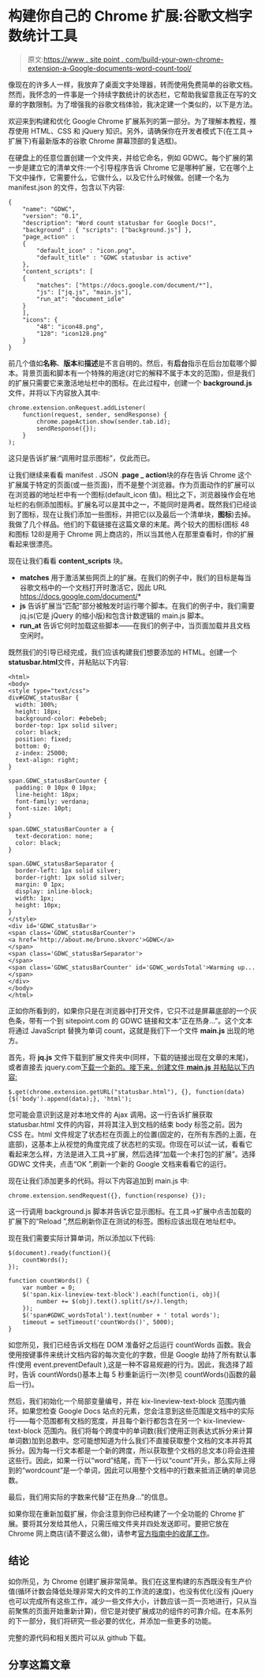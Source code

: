 # 构建你自己的 Chrome 扩展:谷歌文档字数统计工具

> 原文:[https://www . site point . com/build-your-own-chrome-extension-a-Google-documents-word-count-tool/](https://www.sitepoint.com/build-your-own-chrome-extension-a-google-documents-word-count-tool/)

像现在的许多人一样，我放弃了桌面文字处理器，转而使用免费简单的谷歌文档。然而，我怀念的一件事是一个持续字数统计的状态栏，它帮助我留意我正在写的文章的字数限制。为了增强我的谷歌文档体验，我决定建一个类似的，以下是方法。

欢迎来到构建和优化 Google Chrome 扩展系列的第一部分。为了理解本教程，推荐使用 HTML、CSS 和 jQuery 知识。另外，请确保你在开发者模式下(在工具->扩展下)有最新版本的谷歌 Chrome 屏幕顶部的复选框)。

在硬盘上的任意位置创建一个文件夹，并给它命名，例如 GDWC。每个扩展的第一步是建立它的清单文件:一个引导程序告诉 Chrome 它是哪种扩展，它在哪个上下文中操作，它需要什么，它做什么，以及它什么时候做。创建一个名为 manifest.json 的文件，包含以下内容:

```
{
	"name": "GDWC",
	"version": "0.1",
	"description": "Word count statusbar for Google Docs!",
	"background" : { "scripts": ["background.js"] },
	"page_action" :
	{
		"default_icon" : "icon.png",
		"default_title" : "GDWC statusbar is active"
	},
	"content_scripts": [
	{
		"matches": ["https://docs.google.com/document/*"],
		"js": ["jq.js", "main.js"],
		"run_at": "document_idle"
	}
	],
	"icons": {
		"48": "icon48.png",
		"128": "icon128.png"
	}
}
```

前几个值如**名称**、**版本**和**描述**是不言自明的。然后，有**后台**指示在后台加载哪个脚本。背景页面和脚本有一个特殊的用途(对它的解释不属于本文的范围)，但是我们的扩展只需要它来激活地址栏中的图标。在此过程中，创建一个 **background.js** 文件，并将以下内容放入其中:

```
chrome.extension.onRequest.addListener(
	function(request, sender, sendResponse) {
		chrome.pageAction.show(sender.tab.id);
		sendResponse({});
	}
);
```

这只是告诉扩展:“调用时显示图标”，仅此而已。

让我们继续来看看 manifest . JSON .**page _ action**块的存在告诉 Chrome 这个扩展属于特定的页面(或一些页面)，而不是整个浏览器。作为页面动作的扩展可以在浏览器的地址栏中有一个图标(default_icon 值)。相比之下，浏览器操作会在地址栏的右侧添加图标。扩展名可以是其中之一，不能同时是两者。既然我们已经谈到了图标，现在让我们添加一些图标，并把它(以及最后一个清单块，**图标**)去掉。我做了几个样品。他们的下载链接在这篇文章的末尾。两个较大的图标(图标 48 和图标 128)是用于 Chrome 网上商店的，所以当其他人在那里查看时，你的扩展看起来很漂亮。

现在让我们看看 **content_scripts** 块。

*   **matches** 用于激活某些网页上的扩展。在我们的例子中，我们的目标是每当谷歌文档中的一个文档打开时激活它，因此 URL https://docs.google.com/document/*
*   **js** 告诉扩展当“匹配”部分被触发时运行哪个脚本。在我们的例子中，我们需要 jq.js(它是 jQuery 的缩小版)和包含计数逻辑的 main.js 脚本。
*   **run_at** 告诉它何时加载这些脚本——在我们的例子中，当页面加载并且文档空闲时。

既然我们的引导已经完成，我们应该构建我们想要添加的 HTML。创建一个**statusbar.html**文件，并粘贴以下内容:

```
<html> 
<body> 
<style type="text/css"> 
div#GDWC_statusBar { 
  width: 100%; 
  height: 18px; 
  background-color: #ebebeb; 
  border-top: 1px solid silver; 
  color: black; 
  position: fixed; 
  bottom: 0; 
  z-index: 25000; 
  text-align: right; 
} 

span.GDWC_statusBarCounter { 
  padding: 0 10px 0 10px; 
  line-height: 18px; 
  font-family: verdana; 
  font-size: 10pt; 
} 

span.GDWC_statusBarCounter a { 
  text-decoration: none; 
  color: black; 
} 

span.GDWC_statusBarSeparator { 
  border-left: 1px solid silver; 
  border-right: 1px solid silver; 
  margin: 0 1px; 
  display: inline-block; 
  width: 1px; 
  height: 10px; 
} 
</style> 
<div id='GDWC_statusBar'> 
<span class='GDWC_statusBarCounter'>
<a href='http://about.me/bruno.skvorc'>GDWC</a>
</span> 
<span class='GDWC_statusBarSeparator'>
</span> 
<span class='GDWC_statusBarCounter' id='GDWC_wordsTotal'>Warming up...</span> 
</div> 
</body> 
</html>
```

正如你所看到的，如果你只是在浏览器中打开文件，它只不过是屏幕底部的一个灰色条，带有一个到 sitepoint.com 的 GDWC 链接和文本“正在热身…”。这个文本将通过 JavaScript 替换为单词 count，这就是我们下一个文件 **main.js** 出现的地方。

首先，将 **jq.js** 文件下载到扩展文件夹中(同样，下载的链接出现在文章的末尾)，或者直接去 jquery.com[下载一个新的。接下来，创建文件 **main.js** 并粘贴以下内容:](http://jquery.com/)

```
$.get(chrome.extension.getURL("statusbar.html"), {}, function(data) {$('body').append(data);}, 'html');
```

您可能会意识到这是对本地文件的 Ajax 调用。这一行告诉扩展获取 statusbar.html 文件的内容，并将其注入到文档的结束 body 标签之前。因为 CSS 在。html 文件规定了状态栏在页面上的位置(固定的，在所有东西的上面，在底部)，这基本上从视觉的角度完成了状态栏的实现。你现在可以试一试，看看它看起来怎么样，方法是进入工具->扩展，然后选择“加载一个未打包的扩展”。选择 GDWC 文件夹，点击“OK ”,刷新一个新的 Google 文档来看看它的运行。

现在让我们添加更多的代码。将以下内容追加到 main.js 中:

```
chrome.extension.sendRequest({}, function(response) {});
```

这一行调用 background.js 脚本并告诉它显示图标。在工具->扩展中点击加载的扩展下的“Reload ”,然后刷新你正在测试的标签。图标应该出现在地址栏中。

现在我们需要实际计算单词，所以添加以下代码:

```
$(document).ready(function(){
	countWords();
});

function countWords() {
	var number = 0;
	$('span.kix-lineview-text-block').each(function(i, obj){
		number += $(obj).text().split(/s+/).length;
	});
	$('span#GDWC_wordsTotal').text(number + ' total words');
	timeout = setTimeout('countWords()', 5000);
}
```

如您所见，我们已经告诉文档在 DOM 准备好之后运行 countWords 函数。我会使用按键事件来统计文档内容的每次变化的字数，但是 Google 劫持了所有默认事件(使用 event.preventDefault ),这是一种不容易规避的行为。因此，我选择了超时，告诉 countWords()基本上每 5 秒重新运行一次(参见 countWords()函数的最后一行)。

然后，我们初始化一个局部变量编号，并在 kix-lineview-text-block 范围内循环。如果您检查 Google Docs 站点的元素，您会注意到这些范围是文档中的实际行——每个范围都有文档的宽度，并且每个新行都包含在另一个 kix-lineview-text-block 范围内。我们将每个跨度中的单词数(我们使用正则表达式拆分来计算单词数)加到总数中。您可能想知道为什么我们不直接获取整个文档的文本并将其拆分。因为每一行文本都是一个新的跨度，所以获取整个文档的总文本()将会连接这些行。因此，如果一行以“word”结尾，而下一行以“count”开头，那么实际上得到的“wordcount”是一个单词，因此可以用整个文档中的行数来抵消正确的单词总数。

最后，我们用实际的字数来代替“正在热身…”的信息。

如果你现在重新加载扩展，你会注意到你已经构建了一个全功能的 Chrome 扩展。要将其分发给其他人，只需压缩文件夹并四处发送即可。要把它放在 Chrome 网上商店(请不要这么做)，请参考[官方指南中的收尾工作](https://developers.google.com/chrome/web-store/docs/get_started_simple#step5.)。

## 结论

如你所见，为 Chrome 创建扩展非常简单。我们在这里构建的东西既没有生产价值(循环计数会降低处理非常大的文件的工作流的速度)，也没有优化(没有 jQuery 也可以完成所有这些工作，减少一些文件大小，计数应该一页一页地进行，只从当前聚焦的页面开始重新计算)，但它是对使扩展成功的组件的可靠介绍。在本系列的下一部分，我们将研究一些必要的优化，并添加一些更多的功能。

完整的源代码和相关图片可以从 github 下载。

## 分享这篇文章